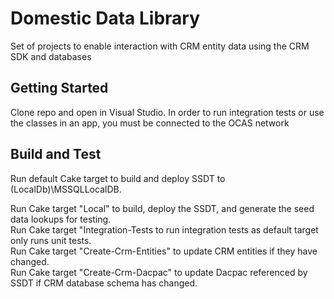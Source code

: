 # Domestic Data Library 
Set of projects to enable interaction with CRM entity data using the CRM SDK and databases

## Getting Started
Clone repo and open in Visual Studio. 
In order to run integration tests or use the classes in an app, you must be connected to the OCAS network

## Build and Test
Run default Cake target to build and deploy SSDT to (LocalDb)\MSSQLLocalDB.   

Run Cake target "Local" to build, deploy the SSDT, and generate the seed data lookups for testing.  
Run Cake target "Integration-Tests to run integration tests as default target only runs unit tests.  
Run Cake target "Create-Crm-Entities" to update CRM entities if they have changed.    
Run Cake target "Create-Crm-Dacpac" to update Dacpac referenced by SSDT if CRM database schema has changed.  
